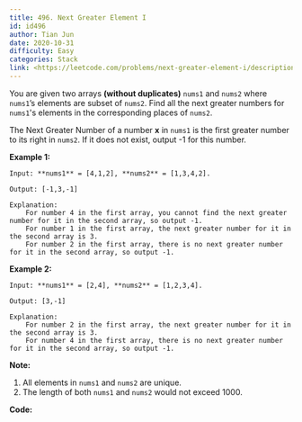 ```yaml
---
title: 496. Next Greater Element I
id: id496
author: Tian Jun
date: 2020-10-31
difficulty: Easy
categories: Stack
link: <https://leetcode.com/problems/next-greater-element-i/description/>
---
```


You are given two arrays **(without duplicates)** `nums1` and `nums2` where
`nums1`’s elements are subset of `nums2`. Find all the next greater numbers
for `nums1`'s elements in the corresponding places of `nums2`.

The Next Greater Number of a number **x** in `nums1` is the first greater
number to its right in `nums2`. If it does not exist, output -1 for this
number.

**Example 1:**  
            
	Input: **nums1** = [4,1,2], **nums2** = [1,3,4,2].    
	Output: [-1,3,-1]    
	Explanation:        For number 4 in the first array, you cannot find the next greater number for it in the second array, so output -1.        For number 1 in the first array, the next greater number for it in the second array is 3.        For number 2 in the first array, there is no next greater number for it in the second array, so output -1.    

**Example 2:**  
            
	Input: **nums1** = [2,4], **nums2** = [1,2,3,4].    
	Output: [3,-1]    
	Explanation:        For number 2 in the first array, the next greater number for it in the second array is 3.        For number 4 in the first array, there is no next greater number for it in the second array, so output -1.    

**Note:**  

  1. All elements in `nums1` and `nums2` are unique.
  2. The length of both `nums1` and `nums2` would not exceed 1000.


**Code:**
